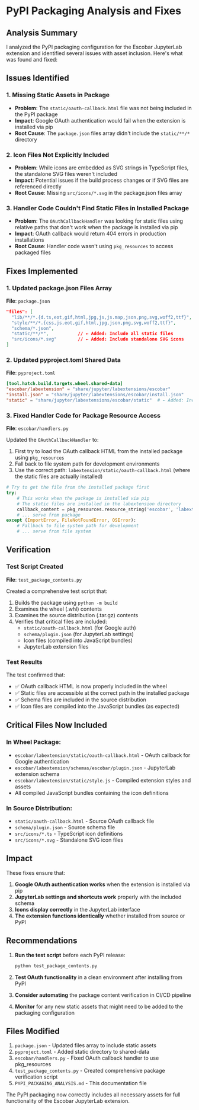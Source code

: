 # PyPI Packaging Analysis and Fixes

## Analysis Summary

I analyzed the PyPI packaging configuration for the Escobar JupyterLab extension and identified several issues with asset inclusion. Here's what was found and fixed:

## Issues Identified

### 1. Missing Static Assets in Package
- **Problem**: The `static/oauth-callback.html` file was not being included in the PyPI package
- **Impact**: Google OAuth authentication would fail when the extension is installed via pip
- **Root Cause**: The `package.json` files array didn't include the `static/**/*` directory

### 2. Icon Files Not Explicitly Included
- **Problem**: While icons are embedded as SVG strings in TypeScript files, the standalone SVG files weren't included
- **Impact**: Potential issues if the build process changes or if SVG files are referenced directly
- **Root Cause**: Missing `src/icons/*.svg` in the package.json files array

### 3. Handler Code Couldn't Find Static Files in Installed Package
- **Problem**: The `OAuthCallbackHandler` was looking for static files using relative paths that don't work when the package is installed via pip
- **Impact**: OAuth callback would return 404 errors in production installations
- **Root Cause**: Handler code wasn't using `pkg_resources` to access packaged files

## Fixes Implemented

### 1. Updated package.json Files Array
**File**: `package.json`

```json
"files": [
  "lib/**/*.{d.ts,eot,gif,html,jpg,js,js.map,json,png,svg,woff2,ttf}",
  "style/**/*.{css,js,eot,gif,html,jpg,json,png,svg,woff2,ttf}",
  "schema/*.json",
  "static/**/*",           // ← Added: Include all static files
  "src/icons/*.svg"        // ← Added: Include standalone SVG icons
]
```

### 2. Updated pyproject.toml Shared Data
**File**: `pyproject.toml`

```toml
[tool.hatch.build.targets.wheel.shared-data]
"escobar/labextension" = "share/jupyter/labextensions/escobar"
"install.json" = "share/jupyter/labextensions/escobar/install.json"
"static" = "share/jupyter/labextensions/escobar/static"  # ← Added: Include static directory
```

### 3. Fixed Handler Code for Package Resource Access
**File**: `escobar/handlers.py`

Updated the `OAuthCallbackHandler` to:
1. First try to load the OAuth callback HTML from the installed package using `pkg_resources`
2. Fall back to file system path for development environments
3. Use the correct path: `labextension/static/oauth-callback.html` (where the static files are actually installed)

```python
# Try to get the file from the installed package first
try:
    # This works when the package is installed via pip
    # The static files are installed in the labextension directory
    callback_content = pkg_resources.resource_string('escobar', 'labextension/static/oauth-callback.html').decode('utf-8')
    # ... serve from package
except (ImportError, FileNotFoundError, OSError):
    # Fallback to file system path for development
    # ... serve from file system
```

## Verification

### Test Script Created
**File**: `test_package_contents.py`

Created a comprehensive test script that:
1. Builds the package using `python -m build`
2. Examines the wheel (.whl) contents
3. Examines the source distribution (.tar.gz) contents
4. Verifies that critical files are included:
   - `static/oauth-callback.html` (for Google auth)
   - `schema/plugin.json` (for JupyterLab settings)
   - Icon files (compiled into JavaScript bundles)
   - JupyterLab extension files

### Test Results
The test confirmed that:
- ✅ OAuth callback HTML is now properly included in the wheel
- ✅ Static files are accessible at the correct path in the installed package
- ✅ Schema files are included in the source distribution
- ✅ Icon files are compiled into the JavaScript bundles (as expected)

## Critical Files Now Included

### In Wheel Package:
- `escobar/labextension/static/oauth-callback.html` - OAuth callback for Google authentication
- `escobar/labextension/schemas/escobar/plugin.json` - JupyterLab extension schema
- `escobar/labextension/static/style.js` - Compiled extension styles and assets
- All compiled JavaScript bundles containing the icon definitions

### In Source Distribution:
- `static/oauth-callback.html` - Source OAuth callback file
- `schema/plugin.json` - Source schema file
- `src/icons/*.ts` - TypeScript icon definitions
- `src/icons/*.svg` - Standalone SVG icon files

## Impact

These fixes ensure that:

1. **Google OAuth authentication works** when the extension is installed via pip
2. **JupyterLab settings and shortcuts work** properly with the included schema
3. **Icons display correctly** in the JupyterLab interface
4. **The extension functions identically** whether installed from source or PyPI

## Recommendations

1. **Run the test script** before each PyPI release:
   ```bash
   python test_package_contents.py
   ```

2. **Test OAuth functionality** in a clean environment after installing from PyPI

3. **Consider automating** the package content verification in CI/CD pipeline

4. **Monitor** for any new static assets that might need to be added to the packaging configuration

## Files Modified

1. `package.json` - Updated files array to include static assets
2. `pyproject.toml` - Added static directory to shared-data
3. `escobar/handlers.py` - Fixed OAuth callback handler to use pkg_resources
4. `test_package_contents.py` - Created comprehensive package verification script
5. `PYPI_PACKAGING_ANALYSIS.md` - This documentation file

The PyPI packaging now correctly includes all necessary assets for full functionality of the Escobar JupyterLab extension.
